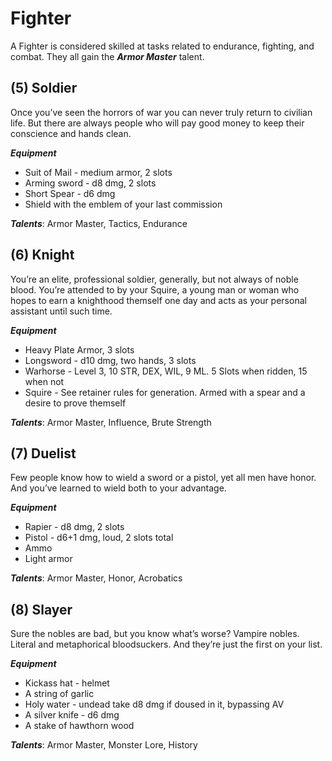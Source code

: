 # Fighter
A Fighter is considered skilled at tasks related to endurance, fighting, and combat. They all gain the ***Armor Master*** talent.
## (5) Soldier
Once you’ve seen the horrors of war you can never truly return to civilian life. But there are always people who will pay good money to keep their conscience and hands clean.

***Equipment***
- Suit of Mail - medium armor, 2 slots
- Arming sword - d8 dmg, 2 slots
- Short Spear - d6 dmg
- Shield with the emblem of your last commission

***Talents***: Armor Master, Tactics, Endurance
## (6) Knight
You’re an elite, professional soldier, generally, but not always of noble blood. You’re attended to by your Squire, a young man or woman who hopes to earn a knighthood themself one day and acts as your personal assistant until such time.

***Equipment***
- Heavy Plate Armor, 3 slots
- Longsword - d10 dmg, two hands, 3 slots
- Warhorse - Level 3, 10 STR, DEX, WIL, 9 ML. 5 Slots when ridden, 15 when not
- Squire - See retainer rules for generation. Armed with a spear and a desire to prove themself

***Talents***: Armor Master, Influence, Brute Strength
## (7) Duelist
Few people know how to wield a sword or a pistol, yet all men have honor. And you’ve learned to wield both to your advantage.

***Equipment***
- Rapier - d8 dmg, 2 slots
- Pistol - d6+1 dmg, loud, 2 slots total
- Ammo
- Light armor

***Talents***: Armor Master, Honor, Acrobatics
## (8) Slayer
Sure the nobles are bad, but you know what’s worse? Vampire nobles. Literal and metaphorical bloodsuckers. And they’re just the first on your list.

***Equipment***
- Kickass hat - helmet
- A string of garlic
- Holy water - undead take d8 dmg if doused in it, bypassing AV
- A silver knife - d6 dmg
- A stake of hawthorn wood

***Talents***: Armor Master, Monster Lore, History